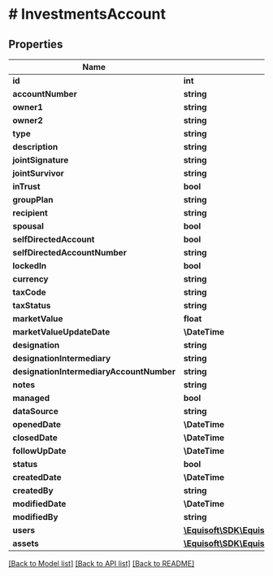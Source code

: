 # # InvestmentsAccount

## Properties

Name | Type | Description | Notes
------------ | ------------- | ------------- | -------------
**id** | **int** |  | [optional]
**accountNumber** | **string** |  | [optional]
**owner1** | **string** |  | [optional]
**owner2** | **string** |  | [optional]
**type** | **string** |  | [optional]
**description** | **string** |  | [optional]
**jointSignature** | **string** |  | [optional]
**jointSurvivor** | **string** |  | [optional]
**inTrust** | **bool** |  | [optional]
**groupPlan** | **string** |  | [optional]
**recipient** | **string** |  | [optional]
**spousal** | **bool** |  | [optional]
**selfDirectedAccount** | **bool** |  | [optional]
**selfDirectedAccountNumber** | **string** |  | [optional]
**lockedIn** | **bool** |  | [optional]
**currency** | **string** |  | [optional]
**taxCode** | **string** |  | [optional]
**taxStatus** | **string** |  | [optional]
**marketValue** | **float** |  | [optional]
**marketValueUpdateDate** | **\DateTime** |  | [optional]
**designation** | **string** |  | [optional]
**designationIntermediary** | **string** |  | [optional]
**designationIntermediaryAccountNumber** | **string** |  | [optional]
**notes** | **string** |  | [optional]
**managed** | **bool** |  | [optional]
**dataSource** | **string** |  | [optional]
**openedDate** | **\DateTime** |  | [optional]
**closedDate** | **\DateTime** |  | [optional]
**followUpDate** | **\DateTime** |  | [optional]
**status** | **bool** |  | [optional]
**createdDate** | **\DateTime** |  | [optional]
**createdBy** | **string** |  | [optional]
**modifiedDate** | **\DateTime** |  | [optional]
**modifiedBy** | **string** |  | [optional]
**users** | [**\Equisoft\SDK\EquisoftConnect\Model\InvestmentsAccountUser[]**](InvestmentsAccountUser.md) |  | [optional]
**assets** | [**\Equisoft\SDK\EquisoftConnect\Model\InvestmentsAsset[]**](InvestmentsAsset.md) |  | [optional]

[[Back to Model list]](../../README.md#models) [[Back to API list]](../../README.md#endpoints) [[Back to README]](../../README.md)
